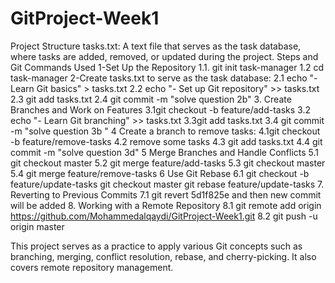 # GitProject-Week1
Project Structure
tasks.txt: A text file that serves as the task database, where tasks are added, removed, or updated during the project.
Steps and Git Commands Used
1-Set Up the Repository
1.1. git init task-manager
1.2 cd task-manager
2-Create tasks.txt to serve as the task database:
2.1 echo "- Learn Git basics" > tasks.txt
2.2 echo "- Set up Git repository" >> tasks.txt
2.3 git add tasks.txt
2.4 git commit -m "solve question 2b"
3. Create Branches and Work on Features
3.1git checkout -b feature/add-tasks
3.2 echo "- Learn Git branching" >> tasks.txt
3.3git add tasks.txt
3.4 git commit -m "solve question 3b "
4 Create a branch to remove tasks:
4.1git checkout -b feature/remove-tasks
4.2 remove some tasks
4.3 git add tasks.txt
4.4 git commit -m "solve question 3d"
5 Merge Branches and Handle Conflicts
5.1 git checkout master
5.2 git merge feature/add-tasks
5.3 git checkout master
5.4 git merge feature/remove-tasks
6 Use Git Rebase
6.1 git checkout -b feature/update-tasks
git checkout master
git rebase feature/update-tasks
7. Reverting to Previous Commits
7.1 git revert 5d1f825e and then new commit will be added
8. Working with a Remote Repository
8.1 git remote add origin <https://github.com/Mohammedalqaydi/GitProject-Week1.git>
8.2 git push -u origin master

This project serves as a practice to apply various Git concepts such as branching, merging, conflict resolution, rebase, and cherry-picking. It also covers remote repository management.





